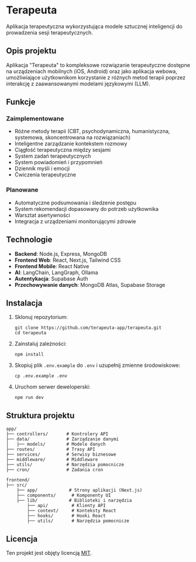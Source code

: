 # Terapeuta

Aplikacja terapeutyczna wykorzystująca modele sztucznej inteligencji do prowadzenia sesji terapeutycznych.

## Opis projektu

Aplikacja "Terapeuta" to kompleksowe rozwiązanie terapeutyczne dostępne na urządzeniach mobilnych (iOS, Android) oraz jako aplikacja webowa, umożliwiające użytkownikom korzystanie z różnych metod terapii poprzez interakcję z zaawansowanymi modelami językowymi (LLM).

## Funkcje

### Zaimplementowane

- Różne metody terapii (CBT, psychodynamiczna, humanistyczna, systemowa, skoncentrowana na rozwiązaniach)
- Inteligentne zarządzanie kontekstem rozmowy
- Ciągłość terapeutyczna między sesjami
- System zadań terapeutycznych
- System powiadomień i przypomnień
- Dziennik myśli i emocji
- Ćwiczenia terapeutyczne

### Planowane

- Automatyczne podsumowania i śledzenie postępu
- System rekomendacji dopasowany do potrzeb użytkownika
- Warsztat asertywności
- Integracja z urządzeniami monitorującymi zdrowie

## Technologie

- **Backend**: Node.js, Express, MongoDB
- **Frontend Web**: React, Next.js, Tailwind CSS
- **Frontend Mobile**: React Native
- **AI**: LangChain, LangGraph, Ollama
- **Autentykacja**: Supabase Auth
- **Przechowywanie danych**: MongoDB Atlas, Supabase Storage

## Instalacja

1. Sklonuj repozytorium:
   ```
   git clone https://github.com/terapeuta-app/terapeuta.git
   cd terapeuta
   ```

2. Zainstaluj zależności:
   ```
   npm install
   ```

3. Skopiuj plik `.env.example` do `.env` i uzupełnij zmienne środowiskowe:
   ```
   cp .env.example .env
   ```

4. Uruchom serwer deweloperski:
   ```
   npm run dev
   ```

## Struktura projektu

```
app/
├── controllers/       # Kontrolery API
├── data/              # Zarządzanie danymi
│   ├── models/        # Modele danych
├── routes/            # Trasy API
├── services/          # Serwisy biznesowe
├── middleware/        # Middleware
├── utils/             # Narzędzia pomocnicze
├── cron/              # Zadania cron

frontend/
├── src/
    ├── app/            # Strony aplikacji (Next.js)
    ├── components/      # Komponenty UI
    ├── lib/            # Biblioteki i narzędzia
        ├── api/         # Klienty API
        ├── context/     # Konteksty React
        ├── hooks/       # Hooki React
        ├── utils/       # Narzędzia pomocnicze
```

## Licencja

Ten projekt jest objęty licencją [MIT](LICENSE).
